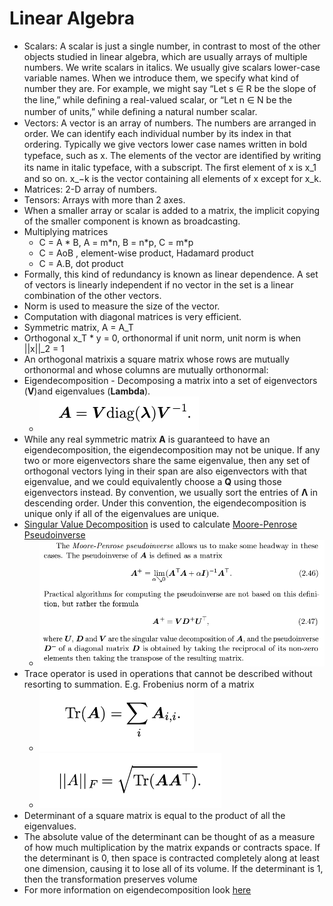 # Linear Algebra

- Scalars: A scalar is just a single number, in contrast to most of the other objects studied in linear algebra, which are usually arrays of multiple numbers. We write scalars in italics. We usually give scalars lower-case variable names. When we introduce them, we specify what kind of number they are. For example, we might say “Let s ∈ R be the slope of the line,” while deﬁning a real-valued scalar, or “Let n ∈ N be the number of units,” while deﬁning a natural number scalar.
- Vectors: A vector is an array of numbers. The numbers are arranged in order. We can identify each individual number by its index in that ordering. Typically we give vectors lower case names written in bold typeface, such as x. The elements of the vector are identiﬁed by writing its name in italic typeface, with a subscript. The ﬁrst element of x is x_1 and so on. x_−k is the vector containing all elements of x except for x_k.
- Matrices: 2-D array of numbers.
- Tensors: Arrays with more than 2 axes.
- When a smaller array or scalar is added to a matrix, the implicit copying of the smaller component is known as broadcasting.
- Multiplying matrices
	- C = A \* B, A = m\*n, B = n\*p, C = m\*p
	- C = AoB , element-wise product, Hadamard product
	- C = A.B, dot product
- Formally, this kind of redundancy is known as linear dependence. A set of vectors is linearly independent if no vector in the set is a linear combination of the other vectors.
- Norm is used to measure the size of the vector.
- Computation with diagonal matrices is very efficient.
- Symmetric matrix, A = A_T
- Orthogonal x_T \* y = 0, orthonormal if unit norm, unit norm is when ||x||_2 = 1
- An orthogonal matrixis a square matrix whose rows are mutually orthonormal and whose columns are mutually orthonormal:
- Eigendecomposition - Decomposing a matrix into a set of eigenvectors (**V**)and eigenvalues (**Lambda**).
	- ![Eigendecomposition](img/linear-algebra/eigendecomposition.png)
- While any real symmetric matrix **A** is guaranteed to have an eigendecomposition, the eigendecomposition may not be unique. If any two or more eigenvectors share the same eigenvalue, then any set of orthogonal vectors lying in their span are also eigenvectors with that eigenvalue, and we could equivalently choose a **Q** using those eigenvectors instead. By convention, we usually sort the entries of **Λ** in descending order. Under this convention, the eigendecomposition is unique only if all of the eigenvalues are unique.
- [Singular Value Decomposition](https://en.wikipedia.org/wiki/Singular_value_decomposition) is used to calculate [Moore-Penrose Pseudoinverse](https://en.wikipedia.org/wiki/Moore%E2%80%93Penrose_pseudoinverse)
    + ![Moore-Penrose Pseudoinverse](img/linear-algebra/moore-penrose-pseudoinverse.png)
- Trace operator is used in operations that cannot be described without resorting to summation. E.g. Frobenius norm of a matrix
    + ![Trace operator](img/linear-algebra/trace-operator.png)
    + ![Frobenius Norm](img/linear-algebra/frobenius-norm.png)
- Determinant of a square matrix is equal to the product of all the eigenvalues.
- The absolute value of the determinant can be thought of as a measure of how much multiplication by the matrix expands or contracts space. If the determinant is 0, then space is contracted completely along at least one dimension, causing it to lose all of its volume. If the determinant is 1, then the transformation preserves volume
- For more information on eigendecomposition look [here](https://www.utdallas.edu/~herve/Abdi-EVD2007-pretty.pdf)
